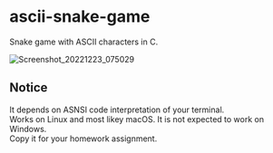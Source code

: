 # ascii-snake-game

Snake game with ASCII characters in C. 

![Screenshot_20221223_075029](https://user-images.githubusercontent.com/46194200/209270361-2d8c8066-1587-46d6-a02f-3ea4a6a952d7.png)

## Notice
It depends on ASNSI code interpretation of your terminal.  
Works on Linux and most likey macOS. It is not expected to work on Windows.  
Copy it for your homework assignment.  
